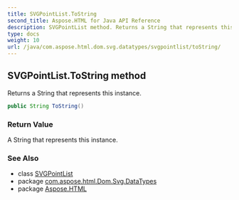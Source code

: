 ```yaml
---
title: SVGPointList.ToString
second_title: Aspose.HTML for Java API Reference
description: SVGPointList method. Returns a String that represents this instance
type: docs
weight: 10
url: /java/com.aspose.html.dom.svg.datatypes/svgpointlist/toString/
---
```

## SVGPointList.ToString method

Returns a String that represents this instance.

```java
public String ToString()
```

### Return Value

A String that represents this instance.

### See Also

* class [SVGPointList](../)
* package [com.aspose.html.Dom.Svg.DataTypes](../../svgpointlist/)
* package [Aspose.HTML](../../../)
